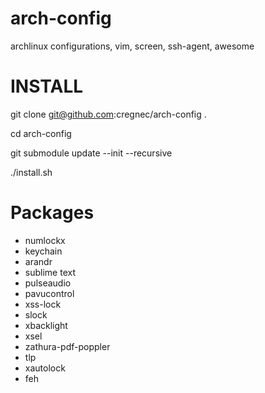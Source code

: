 arch-config
===========

archlinux configurations, vim, screen, ssh-agent, awesome

INSTALL
=======

git clone git@github.com:cregnec/arch-config .

cd arch-config 

git submodule update --init --recursive

./install.sh

# Packages
- numlockx
- keychain
- arandr
- sublime text
- pulseaudio
- pavucontrol
- xss-lock 
- slock
- xbacklight
- xsel
- zathura-pdf-poppler
- tlp
- xautolock
- feh
